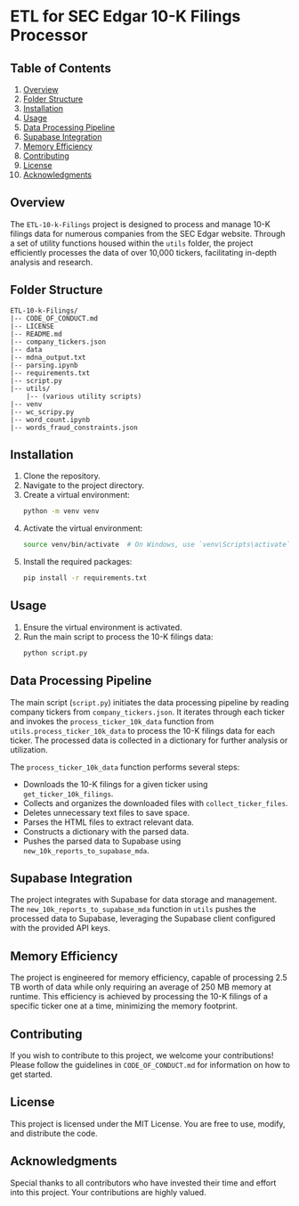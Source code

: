 # ETL for SEC Edgar 10-K Filings Processor

## Table of Contents
1. [Overview](#overview)
2. [Folder Structure](#folder-structure)
3. [Installation](#installation)
4. [Usage](#usage)
5. [Data Processing Pipeline](#data-processing-pipeline)
6. [Supabase Integration](#supabase-integration)
7. [Memory Efficiency](#memory-efficiency)
8. [Contributing](#contributing)
9. [License](#license)
10. [Acknowledgments](#acknowledgments)

## Overview
The `ETL-10-k-Filings` project is designed to process and manage 10-K filings data for numerous companies from the SEC Edgar website. Through a set of utility functions housed within the `utils` folder, the project efficiently processes the data of over 10,000 tickers, facilitating in-depth analysis and research.

## Folder Structure
```plaintext
ETL-10-k-Filings/
|-- CODE_OF_CONDUCT.md
|-- LICENSE
|-- README.md
|-- company_tickers.json
|-- data
|-- mdna_output.txt
|-- parsing.ipynb
|-- requirements.txt
|-- script.py
|-- utils/
    |-- (various utility scripts)
|-- venv
|-- wc_scripy.py
|-- word_count.ipynb
|-- words_fraud_constraints.json
```

## Installation
1. Clone the repository.
2. Navigate to the project directory.
3. Create a virtual environment:
   ```bash
   python -m venv venv
   ```
4. Activate the virtual environment:
   ```bash
   source venv/bin/activate  # On Windows, use `venv\Scripts\activate`
   ```
5. Install the required packages:
   ```bash
   pip install -r requirements.txt
   ```

## Usage
1. Ensure the virtual environment is activated.
2. Run the main script to process the 10-K filings data:
   ```bash
   python script.py
   ```

## Data Processing Pipeline
The main script (`script.py`) initiates the data processing pipeline by reading company tickers from `company_tickers.json`. It iterates through each ticker and invokes the `process_ticker_10k_data` function from `utils.process_ticker_10k_data` to process the 10-K filings data for each ticker. The processed data is collected in a dictionary for further analysis or utilization.

The `process_ticker_10k_data` function performs several steps:
- Downloads the 10-K filings for a given ticker using `get_ticker_10k_filings`.
- Collects and organizes the downloaded files with `collect_ticker_files`.
- Deletes unnecessary text files to save space.
- Parses the HTML files to extract relevant data.
- Constructs a dictionary with the parsed data.
- Pushes the parsed data to Supabase using `new_10k_reports_to_supabase_mda`.

## Supabase Integration
The project integrates with Supabase for data storage and management. The `new_10k_reports_to_supabase_mda` function in `utils` pushes the processed data to Supabase, leveraging the Supabase client configured with the provided API keys.

## Memory Efficiency
The project is engineered for memory efficiency, capable of processing 2.5 TB worth of data while only requiring an average of 250 MB memory at runtime. This efficiency is achieved by processing the 10-K filings of a specific ticker one at a time, minimizing the memory footprint.

## Contributing
If you wish to contribute to this project, we welcome your contributions! Please follow the guidelines in `CODE_OF_CONDUCT.md` for information on how to get started.

## License
This project is licensed under the MIT License. You are free to use, modify, and distribute the code.

## Acknowledgments
Special thanks to all contributors who have invested their time and effort into this project. Your contributions are highly valued.

